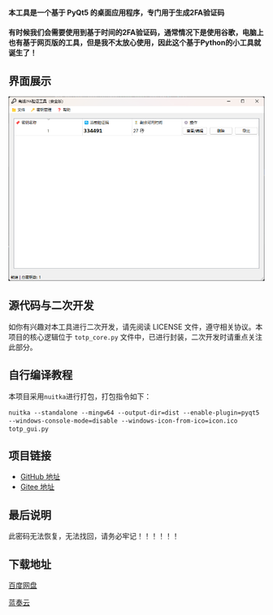 #### 本工具是一个基于 PyQt5 的桌面应用程序，专门用于生成2FA验证码  
  
#### 有时候我们会需要使用到基于时间的2FA验证码，通常情况下是使用谷歌，电脑上也有基于网页版的工具，但是我不太放心使用，因此这个基于Python的小工具就诞生了！
## 界面展示  

![软件运行界面](image/离线2FA验证工具运行界面.png)  

## 源代码与二次开发  

如你有兴趣对本工具进行二次开发，请先阅读 LICENSE 文件，遵守相关协议。本项目的核心逻辑位于 `totp_core.py` 文件中，已进行封装，二次开发时请重点关注此部分。 

## 自行编译教程

本项目采用`nuitka`进行打包，打包指令如下：

```angular2html
nuitka --standalone --mingw64 --output-dir=dist --enable-plugin=pyqt5 --windows-console-mode=disable --windows-icon-from-ico=icon.ico totp_gui.py 
```

## 项目链接  

- [GitHub 地址](https://github.com/Hellohistory/OpenPrepTools)  
- [Gitee 地址](https://gitee.com/Hellohistory/OpenPrepTools)  
  
## 最后说明  

此密码无法恢复，无法找回，请务必牢记！！！！！！

## 下载地址

[百度网盘](https://pan.baidu.com/s/1vxFJF0bLLUYDSCT0SYIvnw?pwd=jg25)

[蓝奏云](https://xmy521.lanzn.com/i3OoR2lhw32d)
